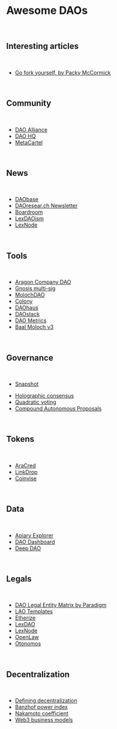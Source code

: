 # Awesome DAOs

<br>

## Interesting articles

<br>

* [Go fork yourself, by Packy McCormick](https://www.notboring.co/p/go-fork-yourself)


<br>


## Community 

<br>

- [DAO Alliance](https://t.me/AllianceDAO)
- [DAO HQ](https://www.daohq.co/)
- [MetaCartel](https://www.metacartel.org/) 

<br>

## News

<br>

- [DAObase](https://daobase.org/)
- [DAOresear.ch Newsletter](https://daoresearch.substack.com/) 
- [Boardroom](https://governance.substack.com/) 
- [LexDAOism](https://lexdao.substack.com/) 
- [LexNode](https://medium.com/@lex_node)

<br />

## Tools

<br>

- [Aragon Company DAO](https://help.aragon.org/article/31-explore-the-company-organization)
- [Gnosis multi-sig](https://blog.gnosis.pm/gnosis-safe-multisig-desktop-app-and-contract-interactions-6f8b92c3275b)
- [MolochDAO](https://github.com/MolochVentures/moloch/tree/minimal-revenue/v1_contracts)
- [Colony](https://colony.io/)
- [DAOhaus](https://daohaus.club/) 
- [DAOstack](https://daostack.io/) 
- [DAO Metrics](https://daometrics.com/)
- [Baal Moloch v3](https://baal-docs.vercel.app/)



<br>

## Governance 

<br>

* [Snapshot](https://snapshot.org/#/)
- [Holographic consensus](https://medium.com/daostack/holographic-consensus-part-2-4fd461e8dcde)
- [Quadratic voting](https://en.wikipedia.org/wiki/Quadratic_voting)
- [Compound Autonomous Proposals](https://medium.com/compound-finance/compound-autonomous-proposals-354e7a2ad6b7) 

<br>

## Tokens 

<br>

- [AraCred](github.com/aracred/)
- [LinkDrop](https://linkdrop.io/)
- [Coinvise](https://www.coinvise.co/)


<br>

## Data

<br>

- [Apiary Explorer](https://apiary.1hive.org/orgs)
- [DAO Dashboard](https://mydaodashboard.com/)
- [Deep DAO](http://deepdao.world/#/app/dashboard)

<br>


## Legals 

<br>

- [DAO Legal Entity Matrix by Paradigm](https://daos.paradigm.xyz/)
- [LAO Templates](https://github.com/DAOresearch/lao-templates)
- [Etherize](https://etherize.io/)
- [LexDAO](https://lexdao.org/)
- [LexNode](https://www.dealninja.law/)
- [OpenLaw](https://dao.openlaw.io/) 
- [Otonomos](https://otonomos.com)


<br>

## Decentralization

<br>


- [Defining decentralization](https://medium.com/@lex_node/defining-decentralization-for-law-58ca54e18b2a)
- [Banzhof power index](https://blog.coinfund.io/are-blockchain-voters-dummies-4a89a376de69) 
- [Nakamoto coefficient](https://news.earn.com/quantifying-decentralization-e39db233c28e) 
- [Web3 business models](https://github.com/FEMBusinessModelsRing/web3_revenue_primitives) 
